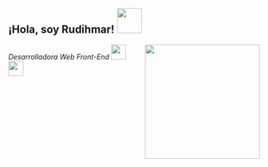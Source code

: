 <h2> ¡Hola, soy Rudihmar! <img src = "https://media.giphy.com/media/Q6xFPLfzfsgKoKDV60/giphy.gif" width = "50"> </h2>
<img align = 'right' src = "https://media.giphy.com/media/NgurY1o4z080Jfoyzw/giphy.gif" width = "230">
<p> <em> Desarrolladora Web Front-End </a> <img src = "https://media.giphy.com/media/cZ1t1Zeh2TMrzhvbq9/giphy.gif" width =" 30 "> </br> <img src =" https: // media. giphy.com/media/WUlplcMpOCEmTGBtBW/giphy.gif "width =" 30 "> 
</em> </p>
